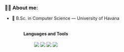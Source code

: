 ### 👩‍💻 About me:

- 🏫 B.Sc. in Computer Science — University of Havana

<div class="main" display="grid" grid-template-columns="1fr 1fr" style="
    display: grid;
    grid-template-columns: 1fr 1fr;
    gap: 20px;
    width: 90%;
    margin: 5px auto;
    text-align: center;
">
  <div class="lang">
    <h4>Languages and Tools</h4>
    <img src="https://skillicons.dev/icons?i=ts,cs,py"/>
    <img src="https://skillicons.dev/icons?i=react,css,html"/>
    <img src="https://skillicons.dev/icons?i=dotnet,mysql"/>
    <img src="https://skillicons.dev/icons?i=git"/>
  </div>
</div>


<!--
**anabel02/anabel02** is a ✨ _special_ ✨ repository because its `README.md` (this file) appears on your GitHub profile.

Here are some ideas to get you started:

- 🔭 I’m currently working on ...
- 🌱 I’m currently learning ...
- 👯 I’m looking to collaborate on ...
- 🤔 I’m looking for help with ...
- 💬 Ask me about ...
- 📫 How to reach me: ...
- 😄 Pronouns: ...
- ⚡ Fun fact: ...
-->
